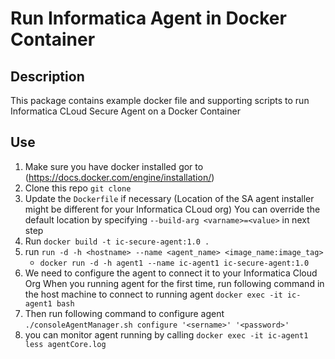 # Run Informatica Agent in Docker Container

## Description
This package contains example docker file and supporting scripts to run Informatica CLoud Secure Agent on a Docker Container

## Use

1. Make sure you have docker installed gor to (https://docs.docker.com/engine/installation/)
2. Clone this repo  `git clone `
3. Update the `Dockerfile`  if necessary (Location of the SA agent installer might be different for your Informatica CLoud org) You can override the default location by specifying `--build-arg <varname>=<value>` in next step
4. Run `docker build -t ic-secure-agent:1.0 .`
5. run `run -d -h <hostname> --name <agent_name> <image_name:image_tag>`
    +  `docker run -d -h agent1 --name ic-agent1 ic-secure-agent:1.0`
6. We need to configure the agent to connect it to your Informatica Cloud Org When you running agent for the first time, run following command in the host machine to connect to running agent
    `docker exec -it ic-agent1 bash`
7. Then run following command to configure agent `./consoleAgentManager.sh configure '<sername>' '<password>'`
8. you can monitor agent running by calling `docker exec -it ic-agent1 less agentCore.log`




